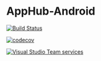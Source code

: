 # AppHub-Android
[![Build Status](https://www.bitrise.io/app/78891228f9c6e6dc.svg?token=KQ6kVAci490XBjulCcQuGQ&branch=master)](https://www.bitrise.io/app/78891228f9c6e6dc)

[![codecov](https://codecov.io/gh/Microsoft/AvalancheSDK-Android/branch/master/graph/badge.svg?token=YwMZRPnYK3)](https://codecov.io/gh/Microsoft/AvalancheSDK-Android)

[![Visual Studio Team services](https://img.shields.io/vso/build/xamarin-analytics/2d4352f2-4128-4369-9bf3-572207188f27/8.svg)](https://xamarin-analytics.visualstudio.com/AvalancheSDK/_build?_a=completed&definitionId=8)
